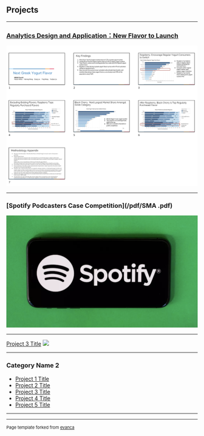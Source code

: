 ##  Projects

---

### [Analytics Design and Application：New Flavor to Launch](/sample_page)
<img src="images/Screen Shot 2020-02-15 at 02.22.00.png?raw=true"/>

---
### [Spotify Podcasters Case Competition](/pdf/SMA .pdf)
<img src="images/spotifylogo.png?raw=true"/>

---
[Project 3 Title](http://example.com/)
<img src="images/dummy_thumbnail.jpg?raw=true"/>

---

### Category Name 2

- [Project 1 Title](http://example.com/)
- [Project 2 Title](http://example.com/)
- [Project 3 Title](http://example.com/)
- [Project 4 Title](http://example.com/)
- [Project 5 Title](http://example.com/)

---




---
<p style="font-size:11px">Page template forked from <a href="https://github.com/evanca/quick-portfolio">evanca</a></p>
<!-- Remove above link if you don't want to attibute -->
